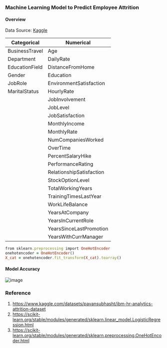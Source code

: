 ### Machine Learning Model to Predict Employee Attrition

#### Overview
Data Source: [Kaggle](https://www.kaggle.com/datasets/pavansubhasht/ibm-hr-analytics-attrition-dataset)

|   Categorical   |         Numerical        |
|-----------------|--------------------------|
| BusinessTravel  | Age                      |
| Department      | DailyRate                |
| EducationField  | DistanceFromHome         |
| Gender          | Education                |
| JobRole         | EnvironmentSatisfaction  |
| MaritalStatus   | HourlyRate               |
|                 | JobInvolvement           |
|                 | JobLevel                 |
|                 | JobSatisfaction          |
|                 | MonthlyIncome            |
|                 | MonthlyRate              |
|                 | NumCompaniesWorked       |
|                 | OverTime                 |
|                 | PercentSalaryHike        |
|                 | PerformanceRating        |
|                 | RelationshipSatisfaction |
|                 | StockOptionLevel         |
|                 | TotalWorkingYears        |
|                 | TrainingTimesLastYear    |
|                 | WorkLifeBalance          |
|                 | YearsAtCompany           |
|                 | YearsInCurrentRole       |
|                 | YearsSinceLastPromotion  |
|                 | YearsWithCurrManager     |

``` ruby
from sklearn.preprocessing import OneHotEncoder
onehotencoder = OneHotEncoder()
X_cat = onehotencoder.fit_transform(X_cat).toarray()
```

#### Model Accuracy

![image](https://user-images.githubusercontent.com/37673834/169185958-bc168712-12f0-46a0-bc03-00b51799d58f.png)

### Reference
1. https://www.kaggle.com/datasets/pavansubhasht/ibm-hr-analytics-attrition-dataset
2. https://scikit-learn.org/stable/modules/generated/sklearn.linear_model.LogisticRegression.html
3. https://scikit-learn.org/stable/modules/generated/sklearn.preprocessing.OneHotEncoder.html

